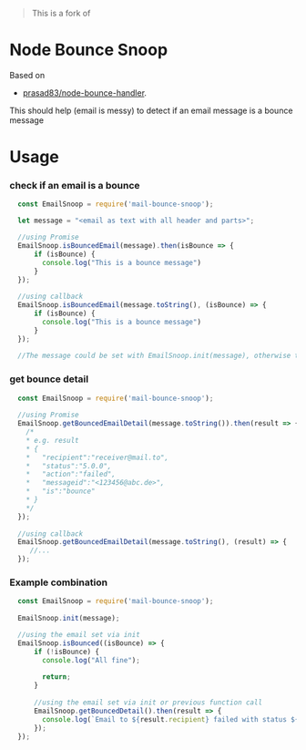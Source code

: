 > This is a fork of 

# Node Bounce Snoop

Based on 
  - [prasad83/node-bounce-handler](https://github.com/prasad83/node-bounce-handler).
 
This should help (email is messy) to detect if an email message is a bounce message


# Usage

### check if an email is a bounce



```javascript
  const EmailSnoop = require('mail-bounce-snoop');

  let message = "<email as text with all header and parts>";

  //using Promise
  EmailSnoop.isBouncedEmail(message).then(isBounce => {
      if (isBounce) {
        console.log("This is a bounce message")
      }
  });
  
  //using callback
  EmailSnoop.isBouncedEmail(message.toString(), (isBounce) => {
      if (isBounce) {
        console.log("This is a bounce message")
      }
  });  
  
  //The message could be set with EmailSnoop.init(message), otherwise the snoop remembers the last used email
```

### get bounce detail

```javascript
  const EmailSnoop = require('mail-bounce-snoop');
  
  //using Promise
  EmailSnoop.getBouncedEmailDetail(message.toString()).then(result => {
    /*
    * e.g. result 
    * {
    *   "recipient":"receiver@mail.to",
    *   "status":"5.0.0",
    *   "action":"failed",
    *   "messageid":"<123456@abc.de>",
    *   "is":"bounce"
    * } 
    */
  });
  
  //using callback
  EmailSnoop.getBouncedEmailDetail(message.toString(), (result) => {
     //...
  });  
```

### Example combination

```javascript
  const EmailSnoop = require('mail-bounce-snoop');
  
  EmailSnoop.init(message);

  //using the email set via init
  EmailSnoop.isBounced((isBounce) => {
      if (!isBounce) {
        console.log("All fine");
        
        return;
      }
      
      //using the email set via init or previous function call
      EmailSnoop.getBouncedDetail().then(result => {
        console.log(`Email to ${result.recipient} failed with status ${result.status}`)
      });
  });

```
